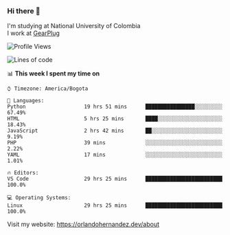### Hi there 👋


<!--**AR4Z/AR4Z** is a ✨ _special_ ✨ repository because its `README.md` (this file) appears on your GitHub profile.

Here are some ideas to get you started:-->
I'm studying at National University of Colombia
<br>
I work at <a href="https://gearplug.io/en/">GearPlug</a>
<br>

<!--START_SECTION:waka-->
![Profile Views](http://img.shields.io/badge/Profile%20Views-22-blue)

![Lines of code](https://img.shields.io/badge/From%20Hello%20World%20I've%20written-19.3%20million%20Lines%20of%20code-blue)

📊 **This week I spent my time on** 

```text
⌚︎ Timezone: America/Bogota

💬 Languages: 
Python                   19 hrs 51 mins      ████████████████░░░░░░░░░   67.49% 
HTML                     5 hrs 25 mins       ████░░░░░░░░░░░░░░░░░░░░░   18.43% 
JavaScript               2 hrs 42 mins       ██░░░░░░░░░░░░░░░░░░░░░░░   9.19% 
PHP                      39 mins             ░░░░░░░░░░░░░░░░░░░░░░░░░   2.22% 
YAML                     17 mins             ░░░░░░░░░░░░░░░░░░░░░░░░░   1.01%

🔥 Editors: 
VS Code                  29 hrs 25 mins      █████████████████████████   100.0%

💻 Operating Systems: 
Linux                    29 hrs 25 mins      █████████████████████████   100.0%

```


<!--END_SECTION:waka-->


Visit my website: https://orlandohernandez.dev/about

